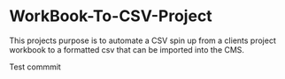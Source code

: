 # WorkBook-To-CSV-Project
This projects purpose is to automate a CSV spin up from a clients project workbook to a formatted csv that can be imported into the CMS.

Test commmit
